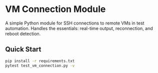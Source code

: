 # VM Connection Module

A simple Python module for SSH connections to remote VMs in test automation. Handles the essentials: real-time output, reconnection, and reboot detection.

## Quick Start

```bash
pip install -r requirements.txt
pytest test_vm_connection.py -v
```
